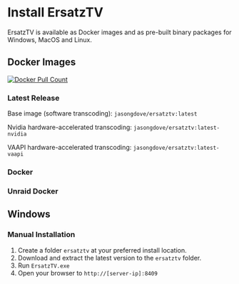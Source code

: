 ﻿# Install ErsatzTV

ErsatzTV is available as Docker images and as pre-built binary packages for Windows, MacOS and Linux. 

## Docker Images

<a href="https://hub.docker.com/r/jasongdove/ersatztv"><img alt="Docker Pull Count" src="https://img.shields.io/docker/pulls/jasongdove/ersatztv"></a>

### Latest Release

Base image (software transcoding): `jasongdove/ersatztv:latest`

Nvidia hardware-accelerated transcoding: `jasongdove/ersatztv:latest-nvidia`

VAAPI hardware-accelerated transcoding: `jasongdove/ersatztv:latest-vaapi`

### Docker

### Unraid Docker

## Windows

### Manual Installation

1. Create a folder `ersatztv` at your preferred install location.
2. Download and extract the latest version to the `ersatztv` folder.
3. Run `ErsatzTV.exe`
4. Open your browser to `http://[server-ip]:8409`
